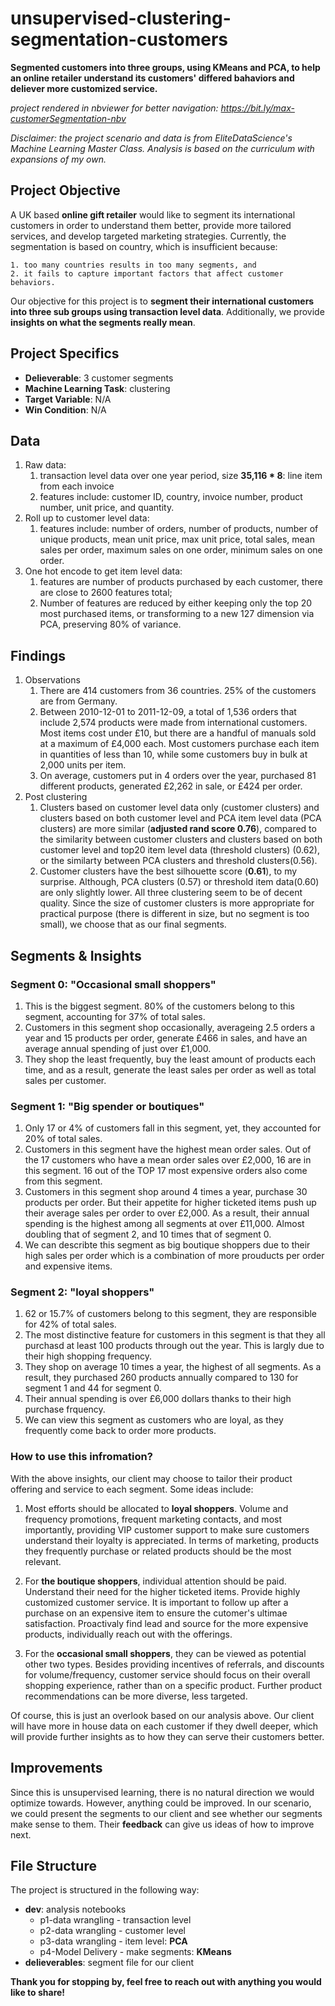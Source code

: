 # unsupervised-clustering-segmentation-customers
**Segmented customers into three groups, using KMeans and PCA, to help an online retailer understand its customers' differed bahaviors and deliever more customized service.**

*project rendered in nbviewer for better navigation: https://bit.ly/max-customerSegmentation-nbv*

*Disclaimer: the project scenario and data is from EliteDataScience's Machine Learning Master Class. Analysis is based on the curriculum with expansions of my own.*

## Project Objective
A UK based **online gift retailer** would like to segment its international customers in order to understand them better, provide more tailored services, and develop targeted marketing strategies. Currently, the segmentation is based on country, which is insufficient because:

    1. too many countries results in too many segments, and
    2. it fails to capture important factors that affect customer behaviors.

Our objective for this project is to **segment their international customers into three sub groups using transaction level data**. Additionally, we provide **insights on what the segments really mean**.

## Project Specifics
- **Delieverable**: 3 customer segments
- **Machine Learning Task**: clustering
- **Target Variable**: N/A
- **Win Condition**: N/A

## Data
1. Raw data:
    1. transaction level data over one year period, size **35,116 * 8**: line item from each invoice
    2. features include: customer ID, country, invoice number, product number, unit price, and quantity.
1. Roll up to customer level data:
     1. features include: number of orders, number of products, number of unique products, mean unit price, max unit price, total sales, mean sales per order, maximum sales on one order, minimum sales on one order.
1. One hot encode to get item level data:
     1. features are number of products purchased by each customer, there are close to 2600 features total;
     2. Number of features are reduced by either keeping only the top 20 most purchased items, or transforming to a new 127 dimension via PCA, preserving 80% of variance.

## Findings
1. Observations
    1. There are 414 customers from 36 countries. 25% of the customers are from Germany.
    2. Between 2010-12-01 to 2011-12-09, a total of 1,536 orders that include 2,574 products were made from international customers. Most items cost under £10, but there are a handful of manuals sold at a maximum of £4,000 each. Most customers purchase each item in quantities of less than 10, while some customers buy in bulk at 2,000 units per item.
    3. On average, customers put in 4 orders over the year, purchased 81 different products, generated £2,262 in sale, or £424 per order.
2. Post clustering
     1. Clusters based on customer level data only (customer clusters) and clusters based on both customer level and PCA item level data (PCA clusters) are more similar (**adjusted rand score 0.76**), compared to the similarity between customer clusters and clusters based on both customer level and top20 item level data (threshold clusters) (0.62), or the similarty between PCA clusters and threshold clusters(0.56).
     2. Customer clusters have the best silhouette score (**0.61**), to my surprise. Although, PCA clusters (0.57) or threshold item data(0.60) are only slightly lower. All three clustering seem to be of decent quality. Since the size of customer clusters is more appropriate for practical purpose (there is different in size, but no segment is too small), we choose that as our final segments.

## Segments & Insights
### Segment 0: "Occasional small shoppers"
1. This is the biggest segment. 80% of the customers belong to this segment, accounting for 37% of total sales.
2. Customers in this segment shop occasionally, averageing 2.5 orders a year and 15 products per order, generate £466 in sales, and have an average annual spending of just over £1,000.
3. They shop the least frequently, buy the least amount of products each time, and as a result, generate the least sales per order as well as total sales per customer.


### Segment 1: "Big spender or boutiques"
1. Only 17 or 4% of customers fall in this segment, yet, they accounted for 20% of total sales.
2. Customers in this segment have the highest mean order sales. Out of the 17 customers who have a mean order sales over £2,000, 16 are in this segment. 16 out of the TOP 17 most expensive orders also come from this segment.
3. Customers in this segment shop around 4 times a year, purchase 30 products per order. But their appetite for higher ticketed items push up their average sales per order to over £2,000. As a result, their annual spending is the highest among all segments at over £11,000. Almost doubling that of segment 2, and 10 times that of segment 0.
4. We can describte this segment as big boutique shoppers due to their high sales per order which is a combination of more prouducts per order and expensive items.


### Segment 2: "loyal shoppers"
1. 62 or 15.7% of customers belong to this segment, they are responsible for 42% of total sales.
2. The most distinctive feature for customers in this segment is that they all purchasd at least 100 products through out the year. This is largly due to their high shopping frequency.
3. They shop on average 10 times a year, the highest of all segments. As a result, they purchased 260 products annually compared to 130 for segment 1 and 44 for segment 0.
4. Their annual spending is over £6,000 dollars thanks to their high purchase frquency.
5. We can view this segment as customers who are loyal, as they frequently come back to order more products.

### How to use this infromation?
With the above insights, our client may choose to tailor their product offering and service to each segment. Some ideas include:
1. Most efforts should be allocated to **loyal shoppers**. Volume and frequency promotions, frequent marketing contacts, and most importantly, providing VIP customer support to make sure customers understand their loyalty is appreciated. In terms of marketing, products they frequently purchase or related products should be the most relevant.

2. For **the boutique shoppers**, individual attention should be paid. Understand their need for the higher ticketed items. Provide highly customized customer service. It is important to follow up after a purchase on an expensive item to ensure the cutomer's ultimae satisfaction. Proactivaly find lead and source for the more expensive products, individually reach out with the offerings.

3. For the **occasional small shoppers**, they can be viewed as potential other two types. Besides providing incentives of referrals, and discounts for volume/frequency, customer service should focus on their overall shopping experience, rather than on a specific product. Further product recommendations can be more diverse, less targeted.

Of course, this is just an overlook based on our analysis above. Our client will have more in house data on each customer if they dwell deeper, which will provide further insights as to how they can serve their customers better.

## Improvements
Since this is unsupervised learning, there is no natural direction we would optimize towards. However, anything could be improved. In our scenario, we could present the segments to our client and see whether our segments make sense to them. Their **feedback** can give us ideas of how to improve next.

## File Structure
The project is structured in the following way:
- **dev**: analysis notebooks
    - p1-data wrangling - transaction level
    - p2-data wrangling - customer level
    - p3-data wrangling - item level: **PCA**
    - p4-Model Delivery - make segments: **KMeans**
- **delieverables**: segment file for our client

**Thank you for stopping by, feel free to reach out with anything you would like to share!**
